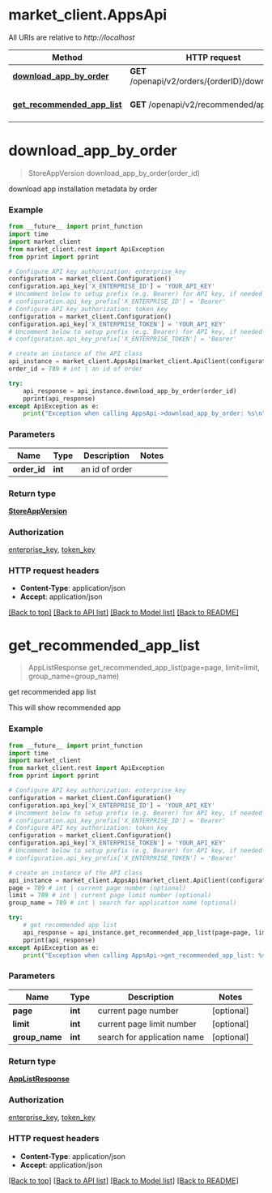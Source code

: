 # market_client.AppsApi

All URIs are relative to *http://localhost*

Method | HTTP request | Description
------------- | ------------- | -------------
[**download_app_by_order**](AppsApi.md#download_app_by_order) | **GET** /openapi/v2/orders/{orderID}/downloadapp | 
[**get_recommended_app_list**](AppsApi.md#get_recommended_app_list) | **GET** /openapi/v2/recommended/apps | get recommended app list


# **download_app_by_order**
> StoreAppVersion download_app_by_order(order_id)



download app installation metadata by order

### Example
```python
from __future__ import print_function
import time
import market_client
from market_client.rest import ApiException
from pprint import pprint

# Configure API key authorization: enterprise_key
configuration = market_client.Configuration()
configuration.api_key['X_ENTERPRISE_ID'] = 'YOUR_API_KEY'
# Uncomment below to setup prefix (e.g. Bearer) for API key, if needed
# configuration.api_key_prefix['X_ENTERPRISE_ID'] = 'Bearer'
# Configure API key authorization: token_key
configuration = market_client.Configuration()
configuration.api_key['X_ENTERPRISE_TOKEN'] = 'YOUR_API_KEY'
# Uncomment below to setup prefix (e.g. Bearer) for API key, if needed
# configuration.api_key_prefix['X_ENTERPRISE_TOKEN'] = 'Bearer'

# create an instance of the API class
api_instance = market_client.AppsApi(market_client.ApiClient(configuration))
order_id = 789 # int | an id of order

try:
    api_response = api_instance.download_app_by_order(order_id)
    pprint(api_response)
except ApiException as e:
    print("Exception when calling AppsApi->download_app_by_order: %s\n" % e)
```

### Parameters

Name | Type | Description  | Notes
------------- | ------------- | ------------- | -------------
 **order_id** | **int**| an id of order | 

### Return type

[**StoreAppVersion**](StoreAppVersion.md)

### Authorization

[enterprise_key](../README.md#enterprise_key), [token_key](../README.md#token_key)

### HTTP request headers

 - **Content-Type**: application/json
 - **Accept**: application/json

[[Back to top]](#) [[Back to API list]](../README.md#documentation-for-api-endpoints) [[Back to Model list]](../README.md#documentation-for-models) [[Back to README]](../README.md)

# **get_recommended_app_list**
> AppListResponse get_recommended_app_list(page=page, limit=limit, group_name=group_name)

get recommended app list

This will show recommended app

### Example
```python
from __future__ import print_function
import time
import market_client
from market_client.rest import ApiException
from pprint import pprint

# Configure API key authorization: enterprise_key
configuration = market_client.Configuration()
configuration.api_key['X_ENTERPRISE_ID'] = 'YOUR_API_KEY'
# Uncomment below to setup prefix (e.g. Bearer) for API key, if needed
# configuration.api_key_prefix['X_ENTERPRISE_ID'] = 'Bearer'
# Configure API key authorization: token_key
configuration = market_client.Configuration()
configuration.api_key['X_ENTERPRISE_TOKEN'] = 'YOUR_API_KEY'
# Uncomment below to setup prefix (e.g. Bearer) for API key, if needed
# configuration.api_key_prefix['X_ENTERPRISE_TOKEN'] = 'Bearer'

# create an instance of the API class
api_instance = market_client.AppsApi(market_client.ApiClient(configuration))
page = 789 # int | current page number (optional)
limit = 789 # int | current page limit number (optional)
group_name = 789 # int | search for application name (optional)

try:
    # get recommended app list
    api_response = api_instance.get_recommended_app_list(page=page, limit=limit, group_name=group_name)
    pprint(api_response)
except ApiException as e:
    print("Exception when calling AppsApi->get_recommended_app_list: %s\n" % e)
```

### Parameters

Name | Type | Description  | Notes
------------- | ------------- | ------------- | -------------
 **page** | **int**| current page number | [optional] 
 **limit** | **int**| current page limit number | [optional] 
 **group_name** | **int**| search for application name | [optional] 

### Return type

[**AppListResponse**](AppListResponse.md)

### Authorization

[enterprise_key](../README.md#enterprise_key), [token_key](../README.md#token_key)

### HTTP request headers

 - **Content-Type**: application/json
 - **Accept**: application/json

[[Back to top]](#) [[Back to API list]](../README.md#documentation-for-api-endpoints) [[Back to Model list]](../README.md#documentation-for-models) [[Back to README]](../README.md)

